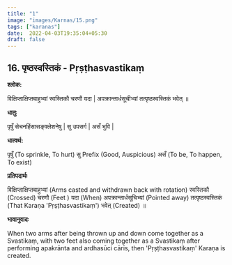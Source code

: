 ```yaml
---
title: "1"
image: "images/Karnas/15.png"
tags: ["karanas"]
date:  2022-04-03T19:35:04+05:30
draft: false
---
```


## 16. पृष्ठस्वस्तिकं - Pṛṣṭhasvastikaṃ

**श्लोक:**


विक्षिप्ताक्षिप्तबाहुभ्यां स्वस्तिकौ चरणौ यदा | अपक्रान्तार्धसूचीभ्यां तत्पृष्ठस्वस्तिकं भवेत् ॥


**धातुः**


पृषुँ सेचनहिंसासङ्क्लेशनेषु |
सु उपसर्ग | असँ भुवि |


**धात्वर्थ:**



पृषुँ (To sprinkle, To hurt)
सु Prefix (Good, Auspicious) असँ (To be, To happen, To exist)

**प्रतिपदार्थः**


विक्षिप्ताक्षिप्तबाहुभ्यां (Arms casted and withdrawn back with rotation) स्वस्तिकौ (Crossed) चरणौ (Feet ) यदा (When) अपक्रान्तार्धसूचिभ्यां (Pointed away)  तत्पृष्ठस्वस्तिकं (That Karaṇa 'Pṛṣṭhasvastikaṃ') भवेत् (Created) ॥


**भावानुवादः**


When two arms after being thrown up and down come together as a Svastikaṃ, with two feet also coming together as a  Svastikaṃ after performing apakrānta and ardhasūci cārīs, then 'Pṛṣṭhasvastikaṃ' Karaṇa is created.

